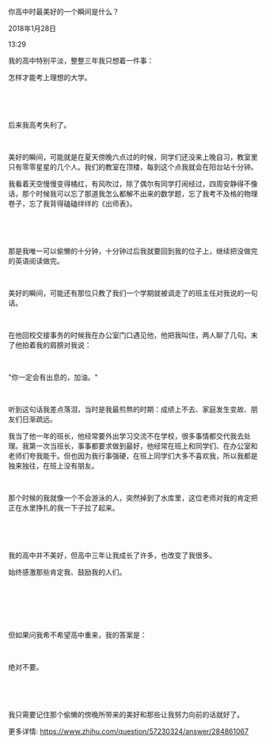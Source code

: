 你高中时最美好的一个瞬间是什么？

2018年1月28日

13:29

我的高中特别平淡，整整三年我只想着一件事：

怎样才能考上理想的大学。

 

 

后来我高考失利了。

 

美好的瞬间，可能就是在夏天傍晚六点过的时候，同学们还没来上晚自习，教室里只有零零星星的几个人。我们的教室在顶楼，每到这个点我就会在阳台站十分钟。

我看着天空慢慢变得橘红，有风吹过，除了偶尔有同学打闹经过，四周安静得不像话，那个时候我可以忘了那道我怎么都解不出来的数学题，忘了我考不及格的物理卷子，忘了我背得磕磕绊绊的《出师表》。

 

 

那是我唯一可以偷懒的十分钟，十分钟过后我就要回到我的位子上，继续把没做完的英语阅读做完。

 

美好的瞬间，可能还有那位只教了我们一个学期就被调走了的班主任对我说的一句话。

 

在他回校交接事务的时候我在办公室门口遇见他，他把我叫住，两人聊了几句。末了他拍着我的肩膀对我说：

 

"你一定会有出息的，加油。"

 

听到这句话我差点落泪，当时是我最煎熬的时期：成绩上不去、家庭发生变故、朋友们日渐疏远。

我当了他一年的班长，他经常要外出学习交流不在学校，很多事情都交代我去处理。我第一次当班长，事事都要求做到最好，他经常在班上和同学们、在办公室和老师们夸我能干。但也因为我行事强硬，在班上同学们大多不喜欢我，所以我都是独来独往，在班上没有朋友。

 

那个时候的我就像一个不会游泳的人，突然掉到了水库里，这位老师对我的肯定把正在水里挣扎的我一下子拉了起来。

 

 

我的高中并不美好，但高中三年让我成长了许多，也改变了我很多。

始终感激那些肯定我、鼓励我的人们。

 

 

 

但如果问我希不希望高中重来，我的答案是：

 

绝对不要。

 

 

我只需要记住那个偷懒的傍晚所带来的美好和那些让我努力向前的话就好了。

更多详情: <https://www.zhihu.com/question/57230324/answer/284861067>
